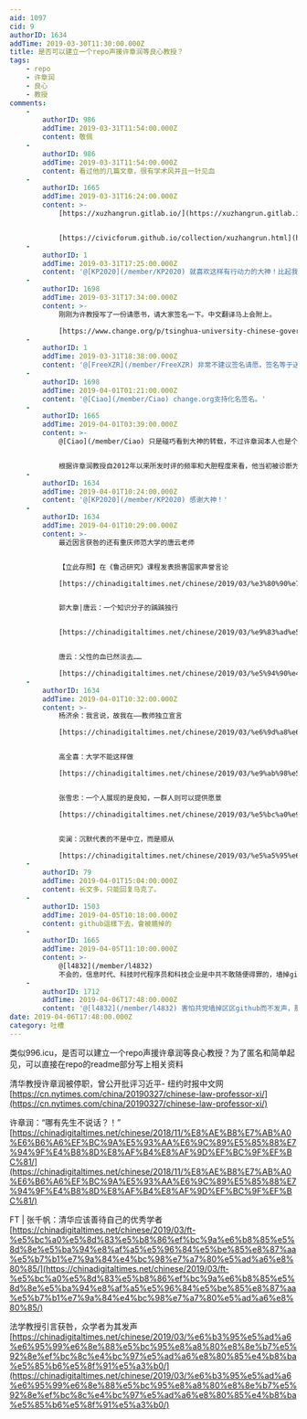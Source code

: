 ```yaml
---
aid: 1097
cid: 9
authorID: 1634
addTime: 2019-03-30T11:30:00.000Z
title: 是否可以建立一个repo声援许章润等良心教授？
tags:
    - repo
    - 许章润
    - 良心
    - 教授
comments:
    -
        authorID: 986
        addTime: 2019-03-31T11:54:00.000Z
        content: 敬佩
    -
        authorID: 986
        addTime: 2019-03-31T11:54:00.000Z
        content: 看过他的几篇文章，很有学术风并且一针见血
    -
        authorID: 1665
        addTime: 2019-03-31T16:24:00.000Z
        content: >-
            [https://xuzhangrun.gitlab.io/](https://xuzhangrun.gitlab.io/)


            [https://civicforum.github.io/collection/xuzhangrun.html](https://civicforum.github.io/collection/xuzhangrun.html)
    -
        authorID: 1
        addTime: 2019-03-31T17:25:00.000Z
        content: '@[KP2020](/member/KP2020) 就喜欢这样有行动力的大神！比起我这种只会耍嘴皮子的，不知道高到哪里去了。'
    -
        authorID: 1698
        addTime: 2019-03-31T17:34:00.000Z
        content: >-
            刚刚为许教授写了一份请愿书，请大家签名一下。中文翻译马上会附上。  

            [https://www.change.org/p/tsinghua-university-chinese-government-stop-the-crackdown-on-dissident-professor-xu-zhangrun-%E8%AE%B8%E7%AB%A0%E6%B6%A6-29738af8-58ab-41ba-a8c6-25d5a0f606f8](https://www.change.org/p/tsinghua-university-chinese-government-stop-the-crackdown-on-dissident-professor-xu-zhangrun-%E8%AE%B8%E7%AB%A0%E6%B6%A6-29738af8-58ab-41ba-a8c6-25d5a0f606f8)
    -
        authorID: 1
        addTime: 2019-03-31T18:38:00.000Z
        content: '@[FreeXZR](/member/FreeXZR) 非常不建议签名请愿，签名等于送人头。'
    -
        authorID: 1698
        addTime: 2019-04-01T01:21:00.000Z
        content: '@[Ciao](/member/Ciao) change.org支持化名签名。'
    -
        authorID: 1665
        addTime: 2019-04-01T03:39:00.000Z
        content: >-
            @[Ciao](/member/Ciao) 只是碰巧看到大神的转载，不过许章润本人也是个执行力超强的大神。


            根据许章润教授自2012年以来所发时评的频率和大胆程度来看，他当初被诊断为肝癌是最主要原因。当一个满腹才华的人知道自己的生命随时可能被肝癌夺走，还会怕什么？才华和学识能带进棺材吗？
    -
        authorID: 1634
        addTime: 2019-04-01T10:24:00.000Z
        content: '@[KP2020](/member/KP2020) 感谢大神！'
    -
        authorID: 1634
        addTime: 2019-04-01T10:29:00.000Z
        content: >-
            最近因言获咎的还有重庆师范大学的唐云老师


            【立此存照】在《鲁迅研究》课程发表损害国家声誉言论  

            [https://chinadigitaltimes.net/chinese/2019/03/%e3%80%90%e7%ab%8b%e6%ad%a4%e5%ad%98%e7%85%a7%e3%80%91%e5%9c%a8%e3%80%8a%e9%b2%81%e8%bf%85%e7%a0%94%e7%a9%b6%e3%80%8b%e8%af%be%e7%a8%8b%e5%8f%91%e8%a1%a8%e6%8d%9f%e5%ae%b3%e5%9b%bd%e5%ae%b6%e5%a3%b0/](https://chinadigitaltimes.net/chinese/2019/03/%e3%80%90%e7%ab%8b%e6%ad%a4%e5%ad%98%e7%85%a7%e3%80%91%e5%9c%a8%e3%80%8a%e9%b2%81%e8%bf%85%e7%a0%94%e7%a9%b6%e3%80%8b%e8%af%be%e7%a8%8b%e5%8f%91%e8%a1%a8%e6%8d%9f%e5%ae%b3%e5%9b%bd%e5%ae%b6%e5%a3%b0/)


            郭大章|唐云：一个知识分子的踽踽独行


            [https://chinadigitaltimes.net/chinese/2019/03/%e9%83%ad%e5%a4%a7%e7%ab%a0%e5%94%90%e4%ba%91%ef%bc%9a%e4%b8%80%e4%b8%aa%e7%9f%a5%e8%af%86%e5%88%86%e5%ad%90%e7%9a%84%e8%b8%bd%e8%b8%bd%e7%8b%ac%e8%a1%8c/](https://chinadigitaltimes.net/chinese/2019/03/%e9%83%ad%e5%a4%a7%e7%ab%a0%e5%94%90%e4%ba%91%ef%bc%9a%e4%b8%80%e4%b8%aa%e7%9f%a5%e8%af%86%e5%88%86%e5%ad%90%e7%9a%84%e8%b8%bd%e8%b8%bd%e7%8b%ac%e8%a1%8c/)


            唐云：父性的血已然淡去……  

            [https://chinadigitaltimes.net/chinese/2019/03/%e5%94%90%e4%ba%91%ef%bc%9a%e7%88%b6%e6%80%a7%e7%9a%84%e8%a1%80%e5%b7%b2%e7%84%b6%e6%b7%a1%e5%8e%bb/](https://chinadigitaltimes.net/chinese/2019/03/%e5%94%90%e4%ba%91%ef%bc%9a%e7%88%b6%e6%80%a7%e7%9a%84%e8%a1%80%e5%b7%b2%e7%84%b6%e6%b7%a1%e5%8e%bb/)
    -
        authorID: 1634
        addTime: 2019-04-01T10:32:00.000Z
        content: >-
            杨济余：我言说，故我在——教师独立宣言  

            [https://chinadigitaltimes.net/chinese/2019/03/%e6%9d%a8%e6%b5%8e%e4%bd%99%ef%bc%9a%e6%88%91%e8%a8%80%e8%af%b4%ef%bc%8c%e6%95%85%e6%88%91%e5%9c%a8-%e6%95%99%e5%b8%88%e7%8b%ac%e7%ab%8b%e5%ae%a3%e8%a8%80/](https://chinadigitaltimes.net/chinese/2019/03/%e6%9d%a8%e6%b5%8e%e4%bd%99%ef%bc%9a%e6%88%91%e8%a8%80%e8%af%b4%ef%bc%8c%e6%95%85%e6%88%91%e5%9c%a8-%e6%95%99%e5%b8%88%e7%8b%ac%e7%ab%8b%e5%ae%a3%e8%a8%80/)


            高全喜：大学不能这样做  

            [https://chinadigitaltimes.net/chinese/2019/03/%e9%ab%98%e5%85%a8%e5%96%9c%ef%bc%9a%e5%a4%a7%e5%ad%a6%e4%b8%8d%e8%83%bd%e8%bf%99%e6%a0%b7%e5%81%9a/](https://chinadigitaltimes.net/chinese/2019/03/%e9%ab%98%e5%85%a8%e5%96%9c%ef%bc%9a%e5%a4%a7%e5%ad%a6%e4%b8%8d%e8%83%bd%e8%bf%99%e6%a0%b7%e5%81%9a/)


            张雪忠：一个人展现的是良知，一群人则可以提供愿景  

            [https://chinadigitaltimes.net/chinese/2019/03/%e5%bc%a0%e9%9b%aa%e5%bf%a0%ef%bc%9a%e4%b8%80%e4%b8%aa%e4%ba%ba%e5%b1%95%e7%8e%b0%e7%9a%84%e6%98%af%e8%89%af%e7%9f%a5%ef%bc%8c%e4%b8%80%e7%be%a4%e4%ba%ba%e5%88%99%e5%8f%af%e4%bb%a5%e6%8f%90%e4%be%9b/](https://chinadigitaltimes.net/chinese/2019/03/%e5%bc%a0%e9%9b%aa%e5%bf%a0%ef%bc%9a%e4%b8%80%e4%b8%aa%e4%ba%ba%e5%b1%95%e7%8e%b0%e7%9a%84%e6%98%af%e8%89%af%e7%9f%a5%ef%bc%8c%e4%b8%80%e7%be%a4%e4%ba%ba%e5%88%99%e5%8f%af%e4%bb%a5%e6%8f%90%e4%be%9b/)


            奕澜：沉默代表的不是中立，而是顺从  

            [https://chinadigitaltimes.net/chinese/2019/03/%e5%a5%95%e6%be%9c%ef%bc%9a%e6%b2%89%e9%bb%98%e4%bb%a3%e8%a1%a8%e7%9a%84%e4%b8%8d%e6%98%af%e4%b8%ad%e7%ab%8b%ef%bc%8c%e8%80%8c%e6%98%af%e9%a1%ba%e4%bb%8e/](https://chinadigitaltimes.net/chinese/2019/03/%e5%a5%95%e6%be%9c%ef%bc%9a%e6%b2%89%e9%bb%98%e4%bb%a3%e8%a1%a8%e7%9a%84%e4%b8%8d%e6%98%af%e4%b8%ad%e7%ab%8b%ef%bc%8c%e8%80%8c%e6%98%af%e9%a1%ba%e4%bb%8e/)
    -
        authorID: 79
        addTime: 2019-04-01T15:04:00.000Z
        content: 长文多，只能回复马克了。
    -
        authorID: 1503
        addTime: 2019-04-05T10:18:00.000Z
        content: github這樣下去，會被牆掉的
    -
        authorID: 1665
        addTime: 2019-04-05T11:10:00.000Z
        content: >-
            @[l4832](/member/l4832)
            不会的，信息时代、科技时代程序员和科技企业是中共不敢随便得罪的，墙掉github的话那么推墙的人就多了，推墙的人素质更高了，看编程随想的人也会更多。
    -
        authorID: 1712
        addTime: 2019-04-06T17:48:00.000Z
        content: '@[l4832](/member/l4832) 害怕共党墙掉区区github而不发声，那不就是坐看看子子孙孙做高科技极权社会的永久奴隶？'
date: 2019-04-06T17:48:00.000Z
category: 吐槽
---
```


类似996.icu，是否可以建立一个repo声援许章润等良心教授？为了匿名和简单起见，可以直接在repo的readme部分写上相关资料

清华教授许章润被停职，曾公开批评习近平- 纽约时报中文网  
[https://cn.nytimes.com/china/20190327/chinese-law-professor-xi/](https://cn.nytimes.com/china/20190327/chinese-law-professor-xi/)

许章润：“哪有先生不说话？！”  
[https://chinadigitaltimes.net/chinese/2018/11/%E8%AE%B8%E7%AB%A0%E6%B6%A6%EF%BC%9A%E5%93%AA%E6%9C%89%E5%85%88%E7%94%9F%E4%B8%8D%E8%AF%B4%E8%AF%9D%EF%BC%9F%EF%BC%81/](https://chinadigitaltimes.net/chinese/2018/11/%E8%AE%B8%E7%AB%A0%E6%B6%A6%EF%BC%9A%E5%93%AA%E6%9C%89%E5%85%88%E7%94%9F%E4%B8%8D%E8%AF%B4%E8%AF%9D%EF%BC%9F%EF%BC%81/)

FT | 张千帆：清华应该善待自己的优秀学者  
[https://chinadigitaltimes.net/chinese/2019/03/ft-%e5%bc%a0%e5%8d%83%e5%b8%86%ef%bc%9a%e6%b8%85%e5%8d%8e%e5%ba%94%e8%af%a5%e5%96%84%e5%be%85%e8%87%aa%e5%b7%b1%e7%9a%84%e4%bc%98%e7%a7%80%e5%ad%a6%e8%80%85/](https://chinadigitaltimes.net/chinese/2019/03/ft-%e5%bc%a0%e5%8d%83%e5%b8%86%ef%bc%9a%e6%b8%85%e5%8d%8e%e5%ba%94%e8%af%a5%e5%96%84%e5%be%85%e8%87%aa%e5%b7%b1%e7%9a%84%e4%bc%98%e7%a7%80%e5%ad%a6%e8%80%85/)

法学教授引言获咎，众学者为其发声  
[https://chinadigitaltimes.net/chinese/2019/03/%e6%b3%95%e5%ad%a6%e6%95%99%e6%8e%88%e5%bc%95%e8%a8%80%e8%8e%b7%e5%92%8e%ef%bc%8c%e4%bc%97%e5%ad%a6%e8%80%85%e4%b8%ba%e5%85%b6%e5%8f%91%e5%a3%b0/](https://chinadigitaltimes.net/chinese/2019/03/%e6%b3%95%e5%ad%a6%e6%95%99%e6%8e%88%e5%bc%95%e8%a8%80%e8%8e%b7%e5%92%8e%ef%bc%8c%e4%bc%97%e5%ad%a6%e8%80%85%e4%b8%ba%e5%85%b6%e5%8f%91%e5%a3%b0/)
